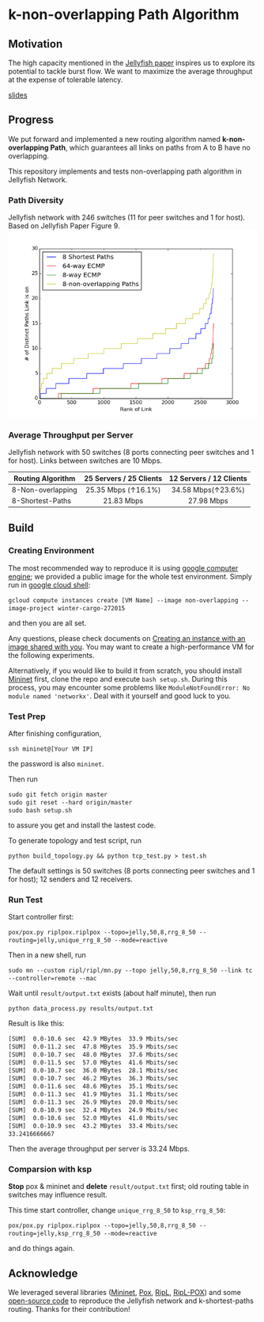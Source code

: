 # k-non-overlapping Path Algorithm 

## Motivation
The high capacity mentioned in the [Jellyfish paper](https://www.usenix.org/system/files/conference/nsdi12/nsdi12-final82.pdf) inspires us to explore its potential to tackle burst flow. We want to maximize the average throughput at the expense of tolerable latency.

[slides](https://docs.google.com/presentation/d/1iPXMhChZSoxUF0wdVdqB6OcjMytnGAiv8M9-n3hED6o/edit?usp=sharing)

## Progress

We put forward and implemented a new routing algorithm named **k-non-overlapping Path**, which guarantees all links on paths from A to B have no overlapping.

This repository implements and tests non-overlapping path algorithm in Jellyfish Network.

### Path Diversity

Jellyfish network with 246 switches (11 for peer switches and 1 for host). Based on Jellyfish Paper Figure 9.
![plot](./diversity.png)


### Average Throughput per Server

Jellyfish network with 50 switches
(8 ports connecting peer switches and 1 for host). Links between switches are 10 Mbps.

|      Routing Algorithm  | 25 Servers / 25 Clients | 12 Servers / 12 Clients |
| ------------- |:-------------:|:-------------:|
| 8-Non-overlapping |    25.35 Mbps (↑16.1%)| 34.58 Mbps(↑23.6%) |
| 8-Shortest-Paths   |  21.83 Mbps | 27.98 Mbps |

## Build

### Creating Environment

The most recommended way to reproduce it is using [google computer engine](https://cloud.google.com/compute); we provided a public image for the whole test environment. Simply run in [google cloud shell](https://cloud.google.com/shell):

```
gcloud compute instances create [VM Name] --image non-overlapping --image-project winter-cargo-272015
```

and then you are all set. 

Any questions, please check documents on [Creating an instance with an image shared with you](https://cloud.google.com/compute/docs/instances/create-start-instance#sharedimage). You may want to create a high-performance VM for the following experiments.

Alternatively, if you would like to build it from scratch, you should install [Mininet](https://github.com/mininet/mininet) first, clone the repo and execute `bash setup.sh`.
During this process, you may encounter some problems like `ModuleNotFoundError: No module named 'networkx'`. Deal with it yourself and good luck to you.

###  Test Prep
After finishing configuration, 
```
ssh mininet@[Your VM IP]
```
the password is also `mininet`.

Then run
```
sudo git fetch origin master
sudo git reset --hard origin/master
sudo bash setup.sh
```
to assure you get and install the lastest code.

To generate topology and test script, run 
```
python build_topology.py && python tcp_test.py > test.sh
```
The default settings is 50 switches (8 ports connecting peer switches and 1 for host); 12 senders and 12 receivers.

### Run Test

Start controller first:
```
pox/pox.py riplpox.riplpox --topo=jelly,50,8,rrg_8_50 --routing=jelly,unique_rrg_8_50 --mode=reactive
```
Then in a new shell, run
```
sudo mn --custom ripl/ripl/mn.py --topo jelly,50,8,rrg_8_50 --link tc --controller=remote --mac
```

Wait until `result/output.txt` exists (about half minute), then run
```
python data_process.py results/output.txt
```
Result is like this:

```
[SUM]  0.0-10.6 sec  42.9 MBytes  33.9 Mbits/sec
[SUM]  0.0-11.2 sec  47.8 MBytes  35.9 Mbits/sec
[SUM]  0.0-10.7 sec  48.0 MBytes  37.6 Mbits/sec
[SUM]  0.0-11.5 sec  57.0 MBytes  41.6 Mbits/sec
[SUM]  0.0-10.7 sec  36.0 MBytes  28.1 Mbits/sec
[SUM]  0.0-10.7 sec  46.2 MBytes  36.3 Mbits/sec
[SUM]  0.0-11.6 sec  48.6 MBytes  35.1 Mbits/sec
[SUM]  0.0-11.3 sec  41.9 MBytes  31.1 Mbits/sec
[SUM]  0.0-11.3 sec  26.9 MBytes  20.0 Mbits/sec
[SUM]  0.0-10.9 sec  32.4 MBytes  24.9 Mbits/sec
[SUM]  0.0-10.6 sec  52.0 MBytes  41.0 Mbits/sec
[SUM]  0.0-10.9 sec  43.2 MBytes  33.4 Mbits/sec
33.2416666667
```

Then the average throughput per server is 33.24 Mbps.

### Comparsion with ksp

**Stop** pox & mininet and **delete** `result/output.txt` first; old routing table in switches may influence result.

This time start controller, change `unique_rrg_8_50` to `ksp_rrg_8_50`:
```
pox/pox.py riplpox.riplpox --topo=jelly,50,8,rrg_8_50 --routing=jelly,ksp_rrg_8_50 --mode=reactive
```
and do things again.

## Acknowledge

We leveraged several libraries ([Mininet](https://github.com/mininet/mininet), [Pox](https://github.com/noxrepo/pox), [RipL](https://github.com/brandonheller/ripl), [RipL-POX](https://github.com/brandonheller/riplpox)) and some [open-source code](https://github.com/lechengfan/cs244-assignment2) to reproduce the Jellyfish network and k-shortest-paths routing. Thanks for their contribution!

